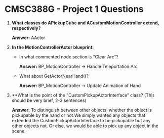 # CMSC388G - Project 1 Questions
1) **What classes do APickupCube and ACustomMotionController extend, respectively?**

   **Answer:** AActor

2) **In the MotionControllerActor blueprint:**
     - In what commented node section is "Clear Arc"?

         **Answer:** BP_MotionController -> Handle Teleportation Arc

     - What about GetActorNearHand()?

         **Answer:** BP_MotionController -> Update Animation of Hand

3) **What is the point of the "CustomPickupActorInterface" class? (This should be very brief, 2-3 sentences)

   **Answer:** To distinguish between other objects, whether the object is pickupable by the hand or not.We simply wanted any objects that extended the CustomPickupActorInterface to be pickupable but any other objects not. Or else, we would be able to pick up any object in the scene.